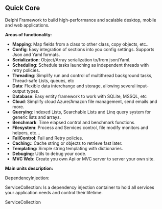 ﻿**Quick Core**
--------

Delphi Framework to build high-performance and scalable desktop, mobile and web applications.

**Areas of functionality:**

* **Mapping**: Map fields from a class to other class, copy objects, etc..
* **Config**: Easy integration of sections into you config settings. Supports Json and Yaml formats.
* **Serialization**: Object/Array serialization to/from json/Yaml.
* **Scheduling**: Schedule tasks launching as independent threads with retry policies.
* **Threading**: Simplify run and control of multithread background tasks, Thread-safe Lists, queues, etc
* **Data**: Flexible data interchange and storage, allowing several input-output types.
* **Database**: Easy entity framework to work with SQLite, MSSQL, etc
* **Cloud**: Simplify cloud Azure/Amazon file management, send emails and more.
* **Querying**: Indexed Lists, Searchable Lists and Linq query system for generic lists and arrays.
* **Benchmark**: Time elapsed control and benchmark functions.
* **Filesystem**: Process and Services control, file modify monitors and helpers, etc...
* **FailControl**: Fail and Retry policies.
* **Caching:**: Cache string or objects to retrieve fast later.
* **Templating:** Simple string templating with dictionaries.
* **Debuging:** Utils to debug your code.
* **MVC Web:** Create you own Api or MVC server to server your own site.

**Main units description:**


DependencyInjection:

ServiceCollection: Is a dependency injection container to hold all services your application needs and control their lifetime.

ServiceCollection